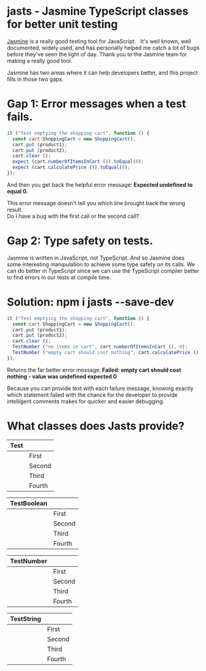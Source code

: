 # jasts - Jasmine TypeScript classes for better unit testing

[Jasmine](https://jasmine.github.io/) is a really good testing tool for JavaScript.   It's well known, well documented, widely used, and has personally helped me catch a lot of bugs before they've seen the light of day.   Thank you to the Jasmine team for making a really good tool.

Jasmine has two areas where it can help developers better, and this project fills in those two gaps.

# Gap 1: Error messages when a test fails.

```javascript
it ("Test emptying the shopping cart", function () {
  const cart:ShoppingCart = new ShoppingCart();
  cart.put (product1);
  cart.put (product2);
  cart.clear ();
  expect (cart.numberOfItemsInCart ()).toEqual(0);
  expect (cart.calculatePrice ()).toEqual(0);
});
```

And then you get back the helpful error message:
**Expected undefined to equal 0.**

This error message doesn't tell you which line brought back the wrong result.   
Do I have a bug with the first call or the second call?

# Gap 2: Type safety on tests.

Jasmine is written in JavaScript, not TypeScript.   And so Jasmine does some interesting manipulation to achieve some type safety on its calls.  We can do better in TypeScript since we can use the TypeScript compiler better to find errors in our tests at compile time.

# Solution: npm i jasts --save-dev
```javascript
it ("Test emptying the shopping cart", function () {
  const cart:ShoppingCart = new ShoppingCart();
  cart.put (product1);
  cart.put (product2);
  cart.clear ();
  TestNumber ("no items in cart", cart.numberOfItemsInCart (), 0);
  TestNumber ("empty cart should cost nothing", cart.calculatePrice (), 0);
});
```

Returns the far better error message:  **Failed: empty cart should cost nothing - value was undefined expected 0**

Because you can provide text with each failure message, knowing exactly which statement failed with the chance for the developer to provide intelligent comments makes for quicker and easier debugging.

# What classes does Jasts provide?

<table class="methods" border="0" cellpadding="3" cellspacing="0" summary="Class Summary table, listing classes, and an explanation">
  <tr>
    <th class="colFirst" scope="col">Test</th>
    <th class="colLast" scope="col">&nbsp;</th>
  </tr>
  <tbody>
    <tr class="altColor">
      <td class="colFirst">&nbsp;</td>
      <td class="colLast">First</td>
    </tr>
    <tr class="altColor">
      <td class="colFirst">&nbsp;</td>
      <td class="colLast">Second</td>
    </tr>
    <tr class="altColor">
      <td class="colFirst">&nbsp;</td>
      <td class="colLast">Third</td>
    </tr>
    <tr class="altColor">
      <td class="colFirst">&nbsp;</td>
      <td class="colLast">Fourth</td>
    </tr>
  </tbody>
</table>

<table class="methods" border="0" cellpadding="3" cellspacing="0" summary="Class Summary table, listing classes, and an explanation">
  <tr>
    <th class="colFirst" scope="col">TestBoolean</th>
    <th class="colLast" scope="col">&nbsp;</th>
  </tr>
  <tbody>
    <tr class="altColor">
      <td class="colFirst">&nbsp;</td>
      <td class="colLast">First</td>
    </tr>
    <tr class="altColor">
      <td class="colFirst">&nbsp;</td>
      <td class="colLast">Second</td>
    </tr>
    <tr class="altColor">
      <td class="colFirst">&nbsp;</td>
      <td class="colLast">Third</td>
    </tr>
    <tr class="altColor">
      <td class="colFirst">&nbsp;</td>
      <td class="colLast">Fourth</td>
    </tr>
  </tbody>
</table>

<table class="methods" border="0" cellpadding="3" cellspacing="0" summary="Class Summary table, listing classes, and an explanation">
  <tr>
    <th class="colFirst" scope="col">TestNumber</th>
    <th class="colLast" scope="col">&nbsp;</th>
  </tr>
  <tbody>
    <tr class="altColor">
      <td class="colFirst">&nbsp;</td>
      <td class="colLast">First</td>
    </tr>
    <tr class="altColor">
      <td class="colFirst">&nbsp;</td>
      <td class="colLast">Second</td>
    </tr>
    <tr class="altColor">
      <td class="colFirst">&nbsp;</td>
      <td class="colLast">Third</td>
    </tr>
    <tr class="altColor">
      <td class="colFirst">&nbsp;</td>
      <td class="colLast">Fourth</td>
    </tr>
  </tbody>
</table>

<table class="methods" border="0" cellpadding="3" cellspacing="0" summary="Class Summary table, listing classes, and an explanation">
  <tr>
    <th class="colFirst" scope="col">TestString</th>
    <th class="colLast" scope="col">&nbsp;</th>
  </tr>
  <tbody>
    <tr class="altColor">
      <td class="colFirst">&nbsp;</td>
      <td class="colLast">First</td>
    </tr>
    <tr class="altColor">
      <td class="colFirst">&nbsp;</td>
      <td class="colLast">Second</td>
    </tr>
    <tr class="altColor">
      <td class="colFirst">&nbsp;</td>
      <td class="colLast">Third</td>
    </tr>
    <tr class="altColor">
      <td class="colFirst">&nbsp;</td>
      <td class="colLast">Fourth</td>
    </tr>
  </tbody>
</table>
